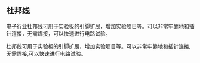 ## 杜邦线

电子行业杜邦线可用于实验板的引脚扩展，增加实验项目等。可以非常牢靠地和插针连接，无需焊接，可以快速进行电路试验。

杜邦线可用于实验板的引脚扩展，增加实验项目等。可以非常牢靠地和插针连接,无需焊接,可以快速进行电路试验。

